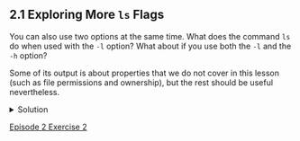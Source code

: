 ## 2.1 Exploring More ```ls``` Flags


You can also use two options at the same time. What does the command ```ls``` do when used with the ```-l``` option? What about if you use both the ```-l``` and the ```-h``` option?

Some of its output is about properties that we do not cover in this lesson (such as file permissions and ownership), but the rest should be useful nevertheless.

<details>
  <summary>
Solution
  </summary>

  The <code>-l</code> option makes <code>ls</code> use a long listing format, showing not only the file/directory names but also additional information, such as the file size and the time of its last modification. If you use both the <code>-h</code> option and the <code>-l</code> option, this makes the file size ‘human readable’, i.e. displaying something like <code>5.3K</code> instead of <code>5369</code>.

  </details>
  
[Episode 2 Exercise 2](episode2_ex2.md)

